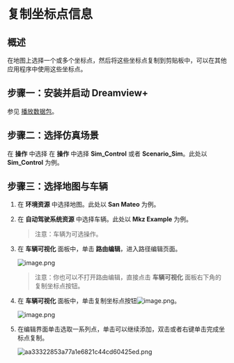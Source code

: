 # 复制坐标点信息

## 概述

在地图上选择一个或多个坐标点，然后将这些坐标点复制到剪贴板中，可以在其他应用程序中使用这些坐标点。

## 步骤一：安装并启动 Dreamview+

参见 [播放数据包](Apollo_alpha_doc/安装说明/软件包方式/快速上手/播放数据包.md)。

## 步骤二：选择仿真场景

在 **操作** 中选择 在 **操作** 中选择 **Sim_Control** 或者 **Scenario_Sim**。此处以 **Sim_Control** 为例。

## 步骤三：选择地图与车辆

1. 在 **环境资源** 中选择地图。此处以 **San Mateo** 为例。

2. 在 **自动驾驶系统资源** 中选择车辆。此处以 **Mkz Example** 为例。

   > 注意：车辆为可选操作。

3. 在 **车辆可视化** 面板中，单击 **路由编辑**，进入路径编辑页面。

   ![image.png](https://bce.bdstatic.com/doc/Apollo-Homepage-Document/Apollo_alpha_doc/image_b3bef25.png)

   > 注意：你也可以不打开路由编辑，直接点击 **车辆可视化** 面板右下角的复制坐标点按钮。

4. 在 **车辆可视化** 面板中，单击复制坐标点按钮![image.png](https://bce.bdstatic.com/doc/Apollo-Homepage-Document/Apollo_alpha_doc/image_c5b09fe.png)。

   ![image.png](https://bce.bdstatic.com/doc/Apollo-Homepage-Document/Apollo_alpha_doc/image_849fe3d.png)

5. 在编辑界面单击选取一系列点，单击可以继续添加，双击或者右键单击完成坐标点复制。

   ![aa33322853a77a1e6821c44cd60425ed.png](https://bce.bdstatic.com/doc/Apollo-Homepage-Document/Apollo_alpha_doc/aa33322853a77a1e6821c44cd60425ed_aa33322.png)
